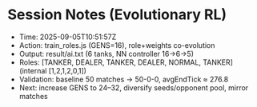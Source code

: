 # Session Notes (Evolutionary RL)
- Time: 2025-09-05T10:51:57Z
- Action: train_roles.js (GENS=16), role+weights co-evolution
- Output: result/ai.txt (6 tanks, NN controller 16→6→5)
- Roles: [TANKER, DEALER, TANKER, DEALER, NORMAL, TANKER] (internal [1,2,1,2,0,1])
- Validation: baseline 50 matches → 50-0-0, avgEndTick ≈ 276.8
- Next: increase GENS to 24–32, diversify seeds/opponent pool, mirror matches
